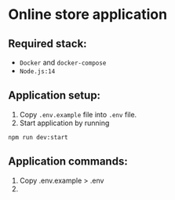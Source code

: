 # Online store application

## Required stack:
- `Docker` and `docker-compose`
- `Node.js:14`

## Application setup:
1. Copy `.env.example` file into `.env` file.
2. Start application by running
```
npm run dev:start
```

## Application commands:

1. Copy .env.example > .env
2. 